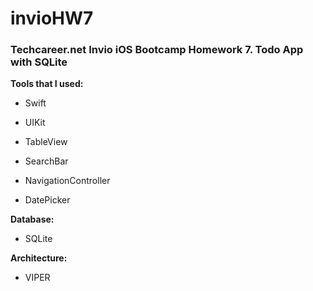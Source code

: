 # invioHW7
### Techcareer.net Invio iOS Bootcamp Homework 7. Todo App with SQLite

**Tools that I used:**

-   Swift
-   UIKit

-   TableView
-   SearchBar
-   NavigationController
-   DatePicker

**Database:**

-   SQLite

**Architecture:**

-   VIPER
